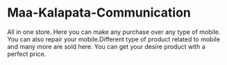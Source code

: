 # Maa-Kalapata-Communication
All in one store. Here you can make any purchase over any type of mobile. You can also repair your mobile.Different type of product  related to mobile and many more are sold here. You can get  your desire product with a perfect price.
